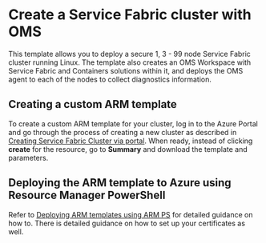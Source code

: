 # Create a Service Fabric cluster with OMS

This template allows you to deploy a secure 1, 3 - 99 node Service Fabric cluster running Linux. The template also creates an OMS Workspace with Service Fabric and Containers solutions within it, and deploys the OMS agent to each of the nodes to collect diagnostics information.

## Creating a custom ARM template

To create a custom ARM template for your cluster, log in to the Azure Portal and go through the process of creating a new cluster as described in [Creating Service Fabric Cluster via portal](https://docs.microsoft.com/azure/service-fabric/service-fabric-cluster-creation-via-portal). When ready, instead of clicking **create** for the resource, go to **Summary** and download the template and parameters. 

## Deploying the ARM template to Azure using Resource Manager PowerShell

Refer to [Deploying ARM templates using ARM PS](https://azure.microsoft.com/documentation/articles/service-fabric-cluster-creation-via-arm/) for detailed guidance on how to. There is detailed guidance on how to set up your certificates as well.